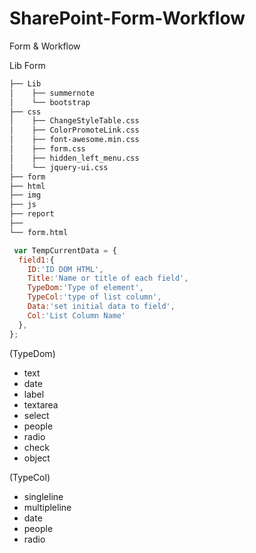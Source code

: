 # SharePoint-Form-Workflow
Form &amp; Workflow

Lib Form
``` bash
├── Lib
│    ├── summernote
│    └── bootstrap
├── css
│    ├── ChangeStyleTable.css
│    ├── ColorPromoteLink.css
│    ├── font-awesome.min.css
│    ├── form.css
│    ├── hidden_left_menu.css
│    └── jquery-ui.css     
├── form
├── html
├── img
├── js
├── report
├──
└── form.html
```

``` javascript
 var TempCurrentData = {
  field1:{
    ID:'ID DOM HTML',
    Title:'Name or title of each field',
    TypeDom:'Type of element',
    TypeCol:'type of list column',
    Data:'set initial data to field',
    Col:'List Column Name'
  },
}; 
```


  (TypeDom)
  - text
  - date
  - label
  - textarea
  - select
  - people
  - radio
  - check
  - object

  (TypeCol)
  - singleline
  - multipleline
  - date
  - people
  - radio

